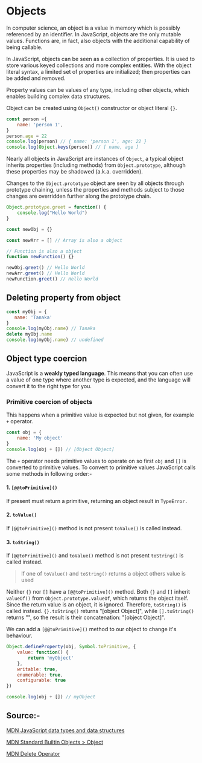 # Objects

In computer science, an object is a value in memory which is possibly referenced by an identifier. In JavaScript, objects are the only mutable values. Functions are, in fact, also objects with the additional capability of being callable.

In JavaScript, objects can be seen as a collection of properties. It is used to store various keyed collections and more complex entities. With the object literal syntax, a limited set of properties are initialized; then properties can be added and removed.

Property values can be values of any type, including other objects, which enables building complex data structures.

Object can be created using `Object()` constructor or object literal `{}`.

```javascript
const person ={
    name: 'person 1',
}
person.age = 22
console.log(person) // { name: 'person 1', age: 22 }
console.log(Object.keys(person)) // [ name, age ]
```

Nearly all objects in JavaScript are instances of `Object`, a typical object inherits properties (including methods) from `Object.prototype`, although these properties may be shadowed (a.k.a. overridden).

Changes to the `Object.prototype` object are seen by all objects through prototype chaining, unless the properties and methods subject to those changes are overridden further along the prototype chain.

```javascript
Object.prototype.greet = function() {
    console.log("Hello World")
}

const newObj = {}

const newArr = [] // Array is also a object

// Function is also a object
function newFunction() {}

newObj.greet() // Hello World
newArr.greet() // Hello World
newFunction.greet() // Hello World
```

## Deleting property from object

```javascript
const myObj = {
   name: 'Tanaka'
}
console.log(myObj.name) // Tanaka
delete myObj.name
console.log(myObj.name) // undefined
```

## Object type coercion

JavaScript is a **weakly typed language**. This means that you can often use a value of one type where another type is expected, and the language will convert it to the right type for you.

### Primitive coercion of objects

This happens when a primitive value is expected but not given, for example `+` operator.

```javascript
const obj = {
    name: 'My object'
}
console.log(obj + []) // [Object Object]
```

The `+` operator needs primitive values to operate on so first `obj` and `[]` is converted to primitive values.
To convert to primitive values JavaScript calls some methods in following order:-

#### 1. `[@@toPrimitive]()`
If present must return a primitive, returning an object result in `TypeError.`

#### 2. `toValue()`
If `[@@toPrimitive]()` method is not present `toValue()` is called instead.

#### 3. `toString()`
If `[@@toPrimitive]()` and `toValue()` method is not present `toString()` is called instead.

> If one of `toValue()` and `toString()` returns a object others value is used

Neither `{}` nor `[]` have a `[@@toPrimitive]()` method. Both `{}` and `[]` inherit `valueOf()` from `Object.prototype.valueOf`, which returns the object itself. Since the return value is an object, it is ignored. Therefore, `toString()` is called instead. `{}.toString()` returns "[object Object]", while `[].toString()` returns "", so the result is their concatenation: "[object Object]".

We can add a `[@@toPrimitive]()` method to our object to change it's behaviour.

```javascript
Object.defineProperty(obj, Symbol.toPrimitive, {
    value: function() {
        return 'myObject'
    },
    writable: true,
    enumerable: true,
    configurable: true
})

console.log(obj + []) // myObject
```

## Source:-

[MDN JavaScript data types and data structures](https://developer.mozilla.org/en-US/docs/Web/JavaScript/Data_structures)

[MDN Standard Builtin Objects > Object](https://developer.mozilla.org/en-US/docs/Web/JavaScript/Reference/Global_Objects/Object)

[MDN Delete Operator](https://developer.mozilla.org/en-US/docs/Web/JavaScript/Reference/Operators/delete)
